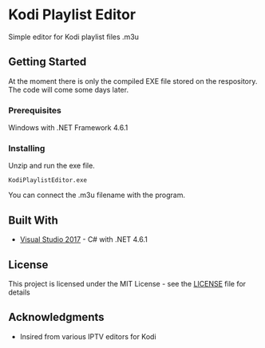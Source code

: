 # Kodi Playlist Editor
Simple editor for Kodi playlist files .m3u

## Getting Started

At the moment there is only the compiled EXE file stored on the respository. The code will come some days later.


### Prerequisites

Windows with .NET Framework 4.6.1



### Installing

Unzip and run the exe file.


```
KodiPlaylistEditor.exe
```


You can connect the .m3u filename with the program. 



## Built With

* [Visual Studio 2017](https://visualstudio.microsoft.com/) - C# with .NET 4.6.1


## License

This project is licensed under the MIT License - see the [LICENSE](LICENSE) file for details

## Acknowledgments

* Insired from various IPTV editors for Kodi

